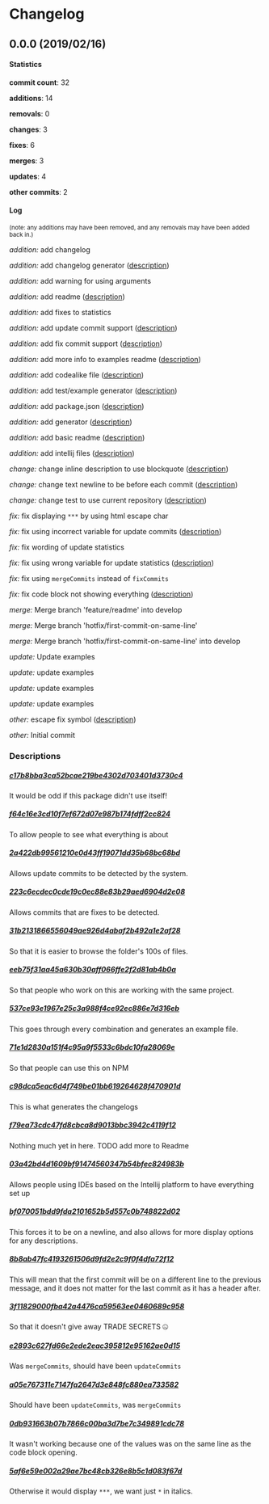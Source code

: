 # Changelog
## 0.0.0 (2019/02/16)
#### Statistics
**commit count**: 32

**additions**: 14

**removals**: 0

**changes**: 3

**fixes**: 6

**merges**: 3

**updates**: 4

**other commits**: 2

#### Log
<small>(note: any additions may have been removed, and any removals may have been added back in.)</small>

*addition:* add changelog

*addition:* add changelog generator ([description](#c17b8bba3ca52bcae219be4302d703401d3730c4-1))

*addition:* add warning for using arguments

*addition:* add readme ([description](#f64c16e3cd10f7ef672d07e987b174fdff2cc824-1))

*addition:* add fixes to statistics

*addition:* add update commit support ([description](#2a422db99561210e0d43ff19071dd35b68bc68bd-1))

*addition:* add fix commit support ([description](#223c6ecdec0cde19c0ec88e83b29aed6904d2e08-1))

*addition:* add more info to examples readme ([description](#31b2131866556049ae926d4abaf2b492a1e2af28-1))

*addition:* add codealike file ([description](#eeb75f31aa45a630b30aff066ffe2f2d81ab4b0a-1))

*addition:* add test/example generator ([description](#537ce93e1967e25c3a988f4ce92ec886e7d316eb-1))

*addition:* add package.json ([description](#71e1d2830a151f4c95a9f5533c6bdc10fa28069e-1))

*addition:* add generator ([description](#c98dca5eac6d4f749be01bb619264628f470901d-1))

*addition:* add basic readme ([description](#f79ea73cdc47fd8cbca8d9013bbc3942c4119f12-1))

*addition:* add intellij files ([description](#03a42bd4d1609bf91474560347b54bfec824983b-1))

*change:* change inline description to use blockquote ([description](#bf070051bdd9fda2101652b5d557c0b748822d02-1))

*change:* change text newline to be before each commit ([description](#8b8ab47fc4193261506d9fd2e2c9f0f4dfa72f12-1))

*change:* change test to use current repository ([description](#3f11829000fba42a4476ca59563ee0460689c958-1))

*fix:* fix displaying `***` by using html escape char

*fix:* fix using incorrect variable for update commits ([description](#e2893c627fd66e2ede2eac395812e95162ae0d15-1))

*fix:* fix wording of update statistics

*fix:* fix using wrong variable for update statistics ([description](#a05e767311e7147fa2647d3e848fc880ea733582-1))

*fix:* fix using `mergeCommits` instead of `fixCommits`

*fix:* fix code block not showing everything ([description](#0db931663b07b7866c00ba3d7be7c349891cdc78-1))

*merge:* Merge branch 'feature/readme' into develop

*merge:* Merge branch 'hotfix/first-commit-on-same-line'

*merge:* Merge branch 'hotfix/first-commit-on-same-line' into develop

*update:* Update examples

*update:* update examples

*update:* update examples

*update:* update examples

*other:* escape fix symbol ([description](#5af6e59e002a29ae7bc48cb326e8b5c1d083f67d-1))

*other:* Initial commit
### Descriptions
##### [c17b8bba3ca52bcae219be4302d703401d3730c4](commit/c17b8bba3ca52bcae219be4302d703401d3730c4?refName=refs/heads/master)
It would be odd if this package didn't use itself!                    
##### [f64c16e3cd10f7ef672d07e987b174fdff2cc824](commit/f64c16e3cd10f7ef672d07e987b174fdff2cc824?refName=refs/heads/master)
To allow people to see what everything is about
##### [2a422db99561210e0d43ff19071dd35b68bc68bd](commit/2a422db99561210e0d43ff19071dd35b68bc68bd?refName=refs/heads/master)
Allows update commits to be detected by the system.
##### [223c6ecdec0cde19c0ec88e83b29aed6904d2e08](commit/223c6ecdec0cde19c0ec88e83b29aed6904d2e08?refName=refs/heads/master)
Allows commits that are fixes to be detected.
##### [31b2131866556049ae926d4abaf2b492a1e2af28](commit/31b2131866556049ae926d4abaf2b492a1e2af28?refName=refs/heads/master)
So that it is easier to browse the folder's 100s of files.
##### [eeb75f31aa45a630b30aff066ffe2f2d81ab4b0a](commit/eeb75f31aa45a630b30aff066ffe2f2d81ab4b0a?refName=refs/heads/master)
So that people who work on this are working with the same project.
##### [537ce93e1967e25c3a988f4ce92ec886e7d316eb](commit/537ce93e1967e25c3a988f4ce92ec886e7d316eb?refName=refs/heads/master)
This goes through every combination and generates an example file.
##### [71e1d2830a151f4c95a9f5533c6bdc10fa28069e](commit/71e1d2830a151f4c95a9f5533c6bdc10fa28069e?refName=refs/heads/master)
So that people can use this on NPM
##### [c98dca5eac6d4f749be01bb619264628f470901d](commit/c98dca5eac6d4f749be01bb619264628f470901d?refName=refs/heads/master)
This is what generates the changelogs
##### [f79ea73cdc47fd8cbca8d9013bbc3942c4119f12](commit/f79ea73cdc47fd8cbca8d9013bbc3942c4119f12?refName=refs/heads/master)
Nothing much yet in here. TODO add more to Readme
##### [03a42bd4d1609bf91474560347b54bfec824983b](commit/03a42bd4d1609bf91474560347b54bfec824983b?refName=refs/heads/master)
Allows people using IDEs based on the Intellij platform to have everything set up
##### [bf070051bdd9fda2101652b5d557c0b748822d02](commit/bf070051bdd9fda2101652b5d557c0b748822d02?refName=refs/heads/master)
This forces it to be on a newline, and also allows for more display options for any descriptions.
##### [8b8ab47fc4193261506d9fd2e2c9f0f4dfa72f12](commit/8b8ab47fc4193261506d9fd2e2c9f0f4dfa72f12?refName=refs/heads/master)
This will mean that the first commit will be on a different line to the previous message, and it does not matter for the last commit as it has a header after.
##### [3f11829000fba42a4476ca59563ee0460689c958](commit/3f11829000fba42a4476ca59563ee0460689c958?refName=refs/heads/master)
So that it doesn't give away TRADE SECRETS 🤐
##### [e2893c627fd66e2ede2eac395812e95162ae0d15](commit/e2893c627fd66e2ede2eac395812e95162ae0d15?refName=refs/heads/master)
Was `mergeCommits`, should have been `updateCommits`
##### [a05e767311e7147fa2647d3e848fc880ea733582](commit/a05e767311e7147fa2647d3e848fc880ea733582?refName=refs/heads/master)
Should have been `updateCommits`, was `mergeCommits`
##### [0db931663b07b7866c00ba3d7be7c349891cdc78](commit/0db931663b07b7866c00ba3d7be7c349891cdc78?refName=refs/heads/master)
It wasn't working because one of the values was on the same line as the code block opening.
##### [5af6e59e002a29ae7bc48cb326e8b5c1d083f67d](commit/5af6e59e002a29ae7bc48cb326e8b5c1d083f67d?refName=refs/heads/master)
Otherwise it would display `***`, we want just `*` in italics.
